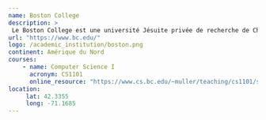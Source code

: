 ```yaml
---
name: Boston College
description: >
 Le Boston College est une université Jésuite privée de recherche de Chestnut Hill dans le Massachusetts. Fondée en 1863, l'université a plus de 9300 étudiants et étudiantes en licence à temps plein et presque 5000 étudiants et étudiantes en master.
url: "https://www.bc.edu/"
logo: /academic_institution/boston.png
continent: Amérique du Nord
courses:
    - name: Computer Science I
      acronym: CS1101
      online_resource: "https://www.cs.bc.edu/~muller/teaching/cs1101/s16/"
location:
     lat: 42.3355
     long: -71.1685
---
```


